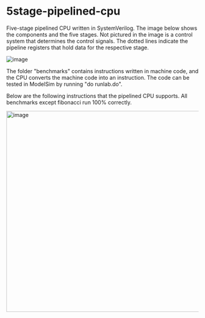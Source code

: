 # 5stage-pipelined-cpu

Five-stage pipelined CPU written in SystemVerilog. The image below shows the components and the five stages. Not pictured in the image is a control system that determines the control signals. The dotted lines indicate the pipeline registers that hold data for the respective stage.

![image](https://user-images.githubusercontent.com/72935428/210109509-f4e97ad3-6d55-41d6-824c-8d7d5b98858c.png)

The folder "benchmarks" contains instructions written in machine code, and the CPU converts the machine code into an instruction. 
The code can be tested in ModelSim by running "do runlab.do". 

Below are the following instructions that the pipelined CPU supports. All benchmarks except fibonacci run 100% correctly.

<img width="528" alt="image" src="https://user-images.githubusercontent.com/72935428/210109760-7eaa4910-b908-4983-b7d2-a1e20b3bbeec.png">


